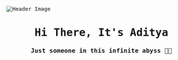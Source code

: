 ![Header Image](https://i.imgur.com/qMV6ga5.gif)

<!DOCTYPE html>
<html lang="en">
<head>
<meta charset="UTF-8">
<meta name="viewport" content="width=device-width, initial-scale=1.0">
<link rel="stylesheet" href="https://fonts.googleapis.com/css2?family=VT323&family=consolas">
<style>
body {
font-family: 'VT323','consolas', monospace;
}
</style>
</head>
<body>

<h1 align="center">Hi There, It's Aditya</h1>
<h3 align="center">Just someone in this infinite abyss 👾✨</h3>

</body>
</html>

